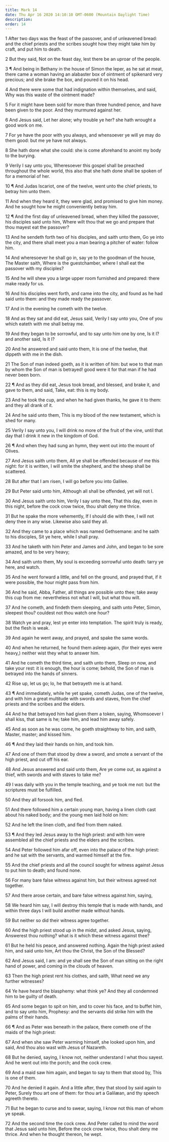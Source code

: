 ```yaml
---
title: Mark 14
date: Thu Apr 16 2020 14:10:10 GMT-0600 (Mountain Daylight Time)
description: 
order: 14
---
```


<p>
  1 After two days was the feast of the passover, and of unleavened bread: and
  the chief priests and the scribes sought how they might take him by craft, and
  put him to death.
</p>
<p>
  2 But they said, Not on the feast day, lest there be an uproar of the people.
</p>
<span></span>
<p>
  3 &#xB6; And being in Bethany in the house of Simon the leper, as he sat at
  meat, there came a woman having an alabaster box of ointment of spikenard very
  precious; and she brake the box, and poured it on his head.
</p>
<p>
  4 And there were some that had indignation within themselves, and said, Why
  was this waste of the ointment made?
</p>
<p>
  5 For it might have been sold for more than three hundred pence, and have been
  given to the poor. And they murmured against her.
</p>
<p>
  6 And Jesus said, Let her alone; why trouble ye her? she hath wrought a good
  work on me.
</p>
<p>
  7 For ye have the poor with you always, and whensoever ye will ye may do them
  good: but me ye have not always.
</p>
<p>
  8 She hath done what she could: she is come aforehand to anoint my body to the
  burying.
</p>
<p>
  9 Verily I say unto you, Wheresoever this gospel shall be preached throughout
  the whole world, this also that she hath done shall be spoken of for a
  memorial of her.
</p>
<p>
  10 &#xB6; And Judas Iscariot, one of the twelve, went unto the chief priests,
  to betray him unto them.
</p>
<p>
  11 And when they heard it, they were glad, and promised to give him money. And
  he sought how he might conveniently betray him.
</p>
<p>
  12 &#xB6; And the first day of unleavened bread, when they killed the
  passover, his disciples said unto him, Where wilt thou that we go and prepare
  that thou mayest eat the passover?
</p>
<p>
  13 And he sendeth forth two of his disciples, and saith unto them, Go ye into
  the city, and there shall meet you a man bearing a pitcher of water: follow
  him.
</p>
<p>
  14 And wheresoever he shall go in, say ye to the goodman of the house, The
  Master saith, Where is the guestchamber, where I shall eat the passover with
  my disciples?
</p>
<p>
  15 And he will shew you a large upper room furnished and prepared: there make
  ready for us.
</p>
<p>
  16 And his disciples went forth, and came into the city, and found as he had
  said unto them: and they made ready the passover.
</p>
<p>17 And in the evening he cometh with the twelve.</p>
<p>
  18 And as they sat and did eat, Jesus said, Verily I say unto you, One of you
  which eateth with me shall betray me.
</p>
<p>
  19 And they began to be sorrowful, and to say unto him one by one, Is it I?
  and another said, Is it I?
</p>
<p>
  20 And he answered and said unto them, It is one of the twelve, that dippeth
  with me in the dish.
</p>
<p>
  21 The Son of man indeed goeth, as it is written of him: but woe to that man
  by whom the Son of man is betrayed! good were it for that man if he had never
  been born.
</p>
<p>
  22 &#xB6; And as they did eat, Jesus took bread, and blessed, and brake it,
  and gave to them, and said, Take, eat: this is my body.
</p>
<p>
  23 And he took the cup, and when he had given thanks, he gave it to them: and
  they all drank of it.
</p>
<p>
  24 And he said unto them, This is my blood of the new testament, which is shed
  for many.
</p>
<p>
  25 Verily I say unto you, I will drink no more of the fruit of the vine, until
  that day that I drink it new in the kingdom of God.
</p>
<p>
  26 &#xB6; And when they had sung an hymn, they went out into the mount of
  Olives.
</p>
<p>
  27 And Jesus saith unto them, All ye shall be offended because of me this
  night: for it is written, I will smite the shepherd, and the sheep shall be
  scattered.
</p>
<p>28 But after that I am risen, I will go before you into Galilee.</p>
<p>
  29 But Peter said unto him, Although all shall be offended, yet will not I.
</p>
<p>
  30 And Jesus saith unto him, Verily I say unto thee, That this day, even in
  this night, before the cock crow twice, thou shalt deny me thrice.
</p>
<p>
  31 But he spake the more vehemently, If I should die with thee, I will not
  deny thee in any wise. Likewise also said they all.
</p>
<p>
  32 And they came to a place which was named Gethsemane: and he saith to his
  disciples, Sit ye here, while I shall pray.
</p>
<p>
  33 And he taketh with him Peter and James and John, and began to be sore
  amazed, and to be very heavy;
</p>
<p>
  34 And saith unto them, My soul is exceeding sorrowful unto death: tarry ye
  here, and watch.
</p>
<p>
  35 And he went forward a little, and fell on the ground, and prayed that, if
  it were possible, the hour might pass from him.
</p>
<p>
  36 And he said, Abba, Father, all things are possible unto thee; take away
  this cup from me: nevertheless not what I will, but what thou wilt.
</p>
<p>
  37 And he cometh, and findeth them sleeping, and saith unto Peter, Simon,
  sleepest thou? couldest not thou watch one hour?
</p>
<p>
  38 Watch ye and pray, lest ye enter into temptation. The spirit truly is
  ready, but the flesh is weak.
</p>
<p>39 And again he went away, and prayed, and spake the same words.</p>
<p>
  40 And when he returned, he found them asleep again, (for their eyes were
  heavy,) neither wist they what to answer him.
</p>
<p>
  41 And he cometh the third time, and saith unto them, Sleep on now, and take
  your rest: it is enough, the hour is come; behold, the Son of man is betrayed
  into the hands of sinners.
</p>
<p>42 Rise up, let us go; lo, he that betrayeth me is at hand.</p>
<p>
  43 &#xB6; And immediately, while he yet spake, cometh Judas, one of the
  twelve, and with him a great multitude with swords and staves, from the chief
  priests and the scribes and the elders.
</p>
<p>
  44 And he that betrayed him had given them a token, saying, Whomsoever I shall
  kiss, that same is he; take him, and lead him away safely.
</p>
<p>
  45 And as soon as he was come, he goeth straightway to him, and saith, Master,
  master; and kissed him.
</p>
<p>46 &#xB6; And they laid their hands on him, and took him.</p>
<p>
  47 And one of them that stood by drew a sword, and smote a servant of the high
  priest, and cut off his ear.
</p>
<p>
  48 And Jesus answered and said unto them, Are ye come out, as against a thief,
  with swords and with staves to take me?
</p>
<p>
  49 I was daily with you in the temple teaching, and ye took me not: but the
  scriptures must be fulfilled.
</p>
<p>50 And they all forsook him, and fled.</p>
<p>
  51 And there followed him a certain young man, having a linen cloth cast about
  his naked body; and the young men laid hold on him:
</p>
<p>52 And he left the linen cloth, and fled from them naked.</p>
<p>
  53 &#xB6; And they led Jesus away to the high priest: and with him were
  assembled all the chief priests and the elders and the scribes.
</p>
<p>
  54 And Peter followed him afar off, even into the palace of the high priest:
  and he sat with the servants, and warmed himself at the fire.
</p>
<p>
  55 And the chief priests and all the council sought for witness against Jesus
  to put him to death; and found none.
</p>
<p>
  56 For many bare false witness against him, but their witness agreed not
  together.
</p>
<p>57 And there arose certain, and bare false witness against him, saying,</p>
<p>
  58 We heard him say, I will destroy this temple that is made with hands, and
  within three days I will build another made without hands.
</p>
<p>59 But neither so did their witness agree together.</p>
<p>
  60 And the high priest stood up in the midst, and asked Jesus, saying,
  Answerest thou nothing? what is it which these witness against thee?
</p>
<p>
  61 But he held his peace, and answered nothing. Again the high priest asked
  him, and said unto him, Art thou the Christ, the Son of the Blessed?
</p>
<p>
  62 And Jesus said, I am: and ye shall see the Son of man sitting on the right
  hand of power, and coming in the clouds of heaven.
</p>
<p>
  63 Then the high priest rent his clothes, and saith, What need we any further
  witnesses?
</p>
<p>
  64 Ye have heard the blasphemy: what think ye? And they all condemned him to
  be guilty of death.
</p>
<p>
  65 And some began to spit on him, and to cover his face, and to buffet him,
  and to say unto him, Prophesy: and the servants did strike him with the palms
  of their hands.
</p>
<p>
  66 &#xB6; And as Peter was beneath in the palace, there cometh one of the
  maids of the high priest:
</p>
<p>
  67 And when she saw Peter warming himself, she looked upon him, and said, And
  thou also wast with Jesus of Nazareth.
</p>
<p>
  68 But he denied, saying, I know not, neither understand I what thou sayest.
  And he went out into the porch; and the cock crew.
</p>
<p>
  69 And a maid saw him again, and began to say to them that stood by, This is
  one of them.
</p>
<p>
  70 And he denied it again. And a little after, they that stood by said again
  to Peter, Surely thou art one of them: for thou art a Galil&#xE6;an, and thy
  speech agreeth thereto.
</p>
<p>
  71 But he began to curse and to swear, saying, I know not this man of whom ye
  speak.
</p>
<p>
  72 And the second time the cock crew. And Peter called to mind the word that
  Jesus said unto him, Before the cock crow twice, thou shalt deny me thrice.
  And when he thought thereon, he wept.
</p>

